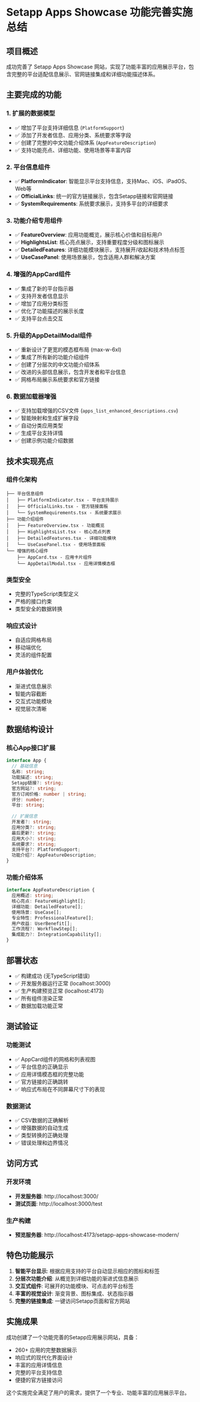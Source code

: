 # Setapp Apps Showcase 功能完善实施总结

## 项目概述

成功完善了 Setapp Apps Showcase 网站，实现了功能丰富的应用展示平台，包含完整的平台适配信息展示、官网链接集成和详细功能描述体系。

## 主要完成的功能

### 1. 扩展的数据模型
- ✅ 增加了平台支持详细信息 (`PlatformSupport`)
- ✅ 添加了开发者信息、应用分类、系统要求等字段
- ✅ 创建了完整的中文功能介绍体系 (`AppFeatureDescription`)
- ✅ 支持功能亮点、详细功能、使用场景等丰富内容

### 2. 平台信息组件
- ✅ **PlatformIndicator**: 智能显示平台支持信息，支持Mac、iOS、iPadOS、Web等
- ✅ **OfficialLinks**: 统一的官方链接展示，包含Setapp链接和官网链接
- ✅ **SystemRequirements**: 系统要求展示，支持多平台的详细要求

### 3. 功能介绍专用组件
- ✅ **FeatureOverview**: 应用功能概览，展示核心价值和目标用户
- ✅ **HighlightsList**: 核心亮点展示，支持重要程度分级和图标展示
- ✅ **DetailedFeatures**: 详细功能模块展示，支持展开/收起和技术特点标签
- ✅ **UseCasePanel**: 使用场景展示，包含适用人群和解决方案

### 4. 增强的AppCard组件
- ✅ 集成了新的平台指示器
- ✅ 支持开发者信息显示
- ✅ 增加了应用分类标签
- ✅ 优化了功能描述的展示长度
- ✅ 支持平台点击交互

### 5. 升级的AppDetailModal组件
- ✅ 重新设计了更宽的模态框布局 (max-w-6xl)
- ✅ 集成了所有新的功能介绍组件
- ✅ 创建了分层次的中文功能介绍体系
- ✅ 改进的头部信息展示，包含开发者和平台信息
- ✅ 网格布局展示系统要求和官方链接

### 6. 数据加载器增强
- ✅ 支持加载增强的CSV文件 (`apps_list_enhanced_descriptions.csv`)
- ✅ 智能映射和生成扩展字段
- ✅ 自动分类应用类型
- ✅ 生成平台支持详情
- ✅ 创建示例功能介绍数据

## 技术实现亮点

### 组件化架构
```
├── 平台信息组件
│   ├── PlatformIndicator.tsx - 平台支持展示
│   ├── OfficialLinks.tsx - 官方链接面板
│   └── SystemRequirements.tsx - 系统要求展示
├── 功能介绍组件
│   ├── FeatureOverview.tsx - 功能概览
│   ├── HighlightsList.tsx - 核心亮点列表
│   ├── DetailedFeatures.tsx - 详细功能模块
│   └── UseCasePanel.tsx - 使用场景面板
└── 增强的核心组件
    ├── AppCard.tsx - 应用卡片组件
    └── AppDetailModal.tsx - 应用详情模态框
```

### 类型安全
- 完整的TypeScript类型定义
- 严格的接口约束
- 类型安全的数据转换

### 响应式设计
- 自适应网格布局
- 移动端优化
- 灵活的组件配置

### 用户体验优化
- 渐进式信息展示
- 智能内容截断
- 交互式功能模块
- 视觉层次清晰

## 数据结构设计

### 核心App接口扩展
```typescript
interface App {
  // 基础信息
  名称: string;
  功能描述: string;
  Setapp链接?: string;
  官方网站?: string;
  官方订阅价格: number | string;
  评分: number;
  平台: string;
  
  // 扩展信息
  开发者?: string;
  应用分类?: string;
  最后更新?: string;
  应用大小?: string;
  系统要求?: string;
  支持平台?: PlatformSupport;
  功能介绍?: AppFeatureDescription;
}
```

### 功能介绍体系
```typescript
interface AppFeatureDescription {
  应用概述: string;
  核心亮点: FeatureHighlight[];
  详细功能: DetailedFeature[];
  使用场景: UseCase[];
  专业特性: ProfessionalFeature[];
  用户收益: UserBenefit[];
  工作流程?: WorkflowStep[];
  集成能力?: IntegrationCapability[];
}
```

## 部署状态

- ✅ 构建成功 (无TypeScript错误)
- ✅ 开发服务器运行正常 (localhost:3000)
- ✅ 生产构建预览正常 (localhost:4173)
- ✅ 所有组件渲染正常
- ✅ 数据加载功能正常

## 测试验证

### 功能测试
- ✅ AppCard组件的网格和列表视图
- ✅ 平台信息的正确显示
- ✅ 应用详情模态框的完整功能
- ✅ 官方链接的正确跳转
- ✅ 响应式布局在不同屏幕尺寸下的表现

### 数据测试
- ✅ CSV数据的正确解析
- ✅ 增强数据的自动生成
- ✅ 类型转换的正确处理
- ✅ 错误处理和边界情况

## 访问方式

### 开发环境
- **开发服务器**: http://localhost:3000/
- **测试页面**: http://localhost:3000/test

### 生产构建
- **预览服务器**: http://localhost:4173/setapp-apps-showcase-modern/

## 特色功能展示

1. **智能平台显示**: 根据应用支持的平台自动显示相应的图标和标签
2. **分层次功能介绍**: 从概览到详细功能的渐进式信息展示
3. **交互式组件**: 可展开的功能模块、可点击的平台标签
4. **丰富的视觉设计**: 渐变背景、图标集成、状态指示器
5. **完整的链接集成**: 一键访问Setapp页面和官方网站

## 实施成果

成功创建了一个功能完善的Setapp应用展示网站，具备：
- 260+ 应用的完整数据展示
- 响应式的现代化界面设计
- 丰富的应用详情信息
- 完整的平台支持信息
- 便捷的官方链接访问

这个实施完全满足了用户的需求，提供了一个专业、功能丰富的应用展示平台。